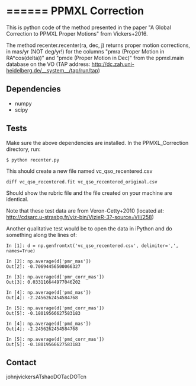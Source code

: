 

======
PPMXL Correction
======

This is python code of the method presented in the paper "A Global Correction to PPMXL Proper Motions" from Vickers+2016.

The method recenter.recenter(ra, dec, j) returns proper motion corrections, in mas/yr (NOT deg/yr!) for the columns "pmra (Proper Motion in RA*cos(delta))" and "pmde (Proper Motion in Dec)" from the ppmxl.main database on the VO (TAP address: http://dc.zah.uni-heidelberg.de/__system__/tap/run/tap)

Dependencies
------------

- numpy
- scipy

Tests
-----

Make sure the above dependencies are installed. In the PPMXL_Correction directory, run:

``$ python recenter.py``

This should create a new file named vc_qso_recentered.csv


``diff vc_qso_recentered.fit vc_qso_recentered_original.csv``

Should show the rubric file and the file created on your machine are identical.

Note that these test data are from Veron-Cetty+2010 (located at: http://cdsarc.u-strasbg.fr/viz-bin/VizieR-3?-source=VII/258)


Another qualitative test would be to open the data in iPython and do something along the lines of:

  ```
  In [1]: d = np.genfromtxt('vc_qso_recentered.csv', delimiter=',', names=True)

  In [2]: np.average(d['pmr_mas'])
  Out[2]: -0.70694456500066327

  In [3]: np.average(d['pmr_corr_mas'])
  Out[3]: 0.033116644977046202

  In [4]: np.average(d['pmd_mas'])
  Out[4]: -2.2456262454584768

  In [5]: np.average(d['pmd_corr_mas'])
  Out[5]: -0.18019566627583183

  In [4]: np.average(d['pmd_mas'])
  Out[4]: -2.2456262454584768

  In [5]: np.average(d['pmd_corr_mas'])
  Out[5]: -0.18019566627583183
  ```


Contact
-----
johnjvickersATshaoDOTacDOTcn
